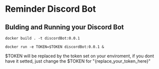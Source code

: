 # Reminder Discord Bot

## Bulding and Running your Discord Bot
`docker build . -t discordBot:0.0.1`

`docker run -e TOKEN=$TOKEN discordBot:0.0.1 &`

$TOKEN will be replaced by the token set on your enviroment, if you dont have it setted, just change the $TOKEN for "{replace_your_token_here}"